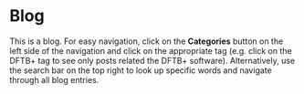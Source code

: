 # Blog

This is a blog. For easy navigation, click on the **Categories** button on the left
side of the navigation and click on the appropriate tag (e.g. click on the DFTB+
tag to see only posts related the DFTB+ software). Alternatively, use the search
bar on the top right to look up specific words and navigate through all blog entries.


